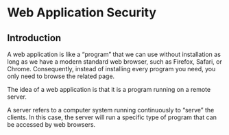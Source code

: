 # Web Application Security

## Introduction

A web application is like a “program” that we can use without installation as long as we have a modern standard web browser, such as Firefox, Safari, or Chrome. Consequently, instead of installing every program you need, you only need to browse the related page. 

The idea of a web application is that it is a program running on a remote server. 

A server refers to a computer system running continuously to “serve” the clients. In this case, the server will run a specific type of program that can be accessed by web browsers.




